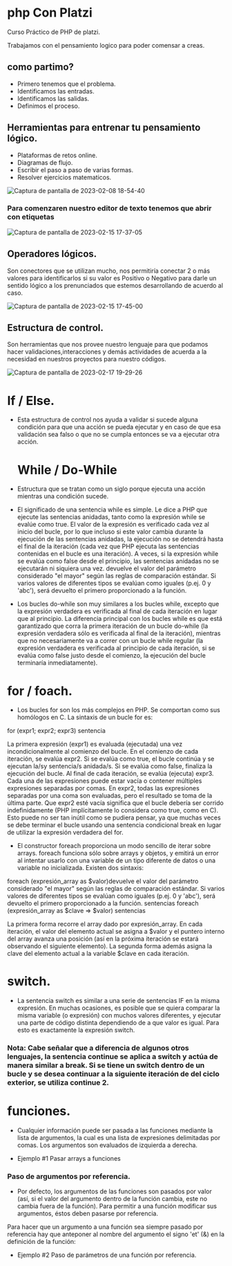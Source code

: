 # php Con Platzi
Curso Práctico de PHP de platzi.

Trabajamos con el pensamiento logico para poder comensar a creas.
## como partimo?
- Primero tenemos que el problema.
- Identificamos las entradas.
- Identificamos las salidas.
- Definimos el proceso.

## Herramientas para entrenar tu pensamiento lógico.
- Plataformas de retos online.
- Diagramas de flujo.
- Escribir el paso a paso de varias formas.
- Resolver ejercicios matematicos.

![Captura de pantalla de 2023-02-08 18-54-40](https://user-images.githubusercontent.com/67702555/219143355-a4f13884-df2d-4edc-a55c-4d9f506d2969.png)

### Para comenzaren nuestro editor de texto tenemos que abrir con etiquetas 

![Captura de pantalla de 2023-02-15 17-37-05](https://user-images.githubusercontent.com/67702555/219149536-e806ae57-2fe3-4142-9ccb-50c073a96796.png)

## Operadores lógicos.

Son conectores que se utilizan mucho, nos permitiría conectar 2 o más valores para identificarlos si su valor es Positivo o Negativo para darle un sentido lógico a los prenunciados que estemos desarrollando de acuerdo al caso.

![Captura de pantalla de 2023-02-15 17-45-00](https://user-images.githubusercontent.com/67702555/219173326-bb02f88c-afad-4796-b2e9-e27ca4f56a55.png)


## Estructura de control.

Son herramientas que nos provee nuestro lenguaje para que podamos hacer validaciones,interacciones y demás actividades de acuerda a la necesidad en nuestros proyectos para nuestro códigos. 

![Captura de pantalla de 2023-02-17 19-29-26](https://user-images.githubusercontent.com/67702555/219811339-fa293e41-145d-4237-9c85-93b2cd689af1.png)

   # If / Else.
 
- Esta estructura de control nos ayuda a validar si sucede alguna condición para que una acción se pueda ejecutar y en caso de que esa validación sea falso o que no se cumpla entonces se va a ejecutar otra acción.

  # While / Do-While

 - Estructura que se tratan como un siglo porque ejecuta una acción mientras una condición sucede.
 - El significado de una sentencia while es simple. Le dice a PHP que ejecute las sentencias anidadas, tanto como la expresión while se evalúe como true. El valor de la expresión es verificado cada vez al inicio del bucle, por lo que incluso si este valor cambia durante la ejecución de las sentencias anidadas, la ejecución no se detendrá hasta el final de la iteración (cada vez que PHP ejecuta las sentencias contenidas en el bucle es una iteración). A veces, si la expresión while se evalúa como false desde el principio, las sentencias anidadas no se ejecutarán ni siquiera una vez. 
devuelve el valor del parámetro considerado "el mayor" según las reglas de comparación estándar. Si varios valores de diferentes tipos se evalúan como iguales (p.ej. 0 y 'abc'), será devuelto el primero proporcionado a la función. 
 - Los bucles do-while son muy similares a los bucles while, excepto que la expresión verdadera es verificada al final de cada iteración en lugar que al principio. La diferencia principal con los bucles while es que está garantizado que corra la primera iteración de un bucle do-while (la expresión verdadera sólo es verificada al final de la iteración), mientras que no necesariamente va a correr con un bucle while regular (la expresión verdadera es verificada al principio de cada iteración, si se evalúa como false justo desde el comienzo, la ejecución del bucle terminaría inmediatamente).
 
  # for / foach.

 -  Los bucles for son los más complejos en PHP. Se comportan como sus homólogos en C. La sintaxis de un bucle for es:

for (expr1; expr2; expr3)
    sentencia

La primera expresión (expr1) es evaluada (ejecutada) una vez incondicionalmente al comienzo del bucle.
En el comienzo de cada iteración, se evalúa expr2. Si se evalúa como true, el bucle continúa y se ejecutan la/sy sentencia/s anidada/s. Si se evalúa como false, finaliza la ejecución del bucle.
Al final de cada iteración, se evalúa (ejecuta) expr3.
Cada una de las expresiones puede estar vacía o contener múltiples expresiones separadas por comas. En expr2, todas las expresiones separadas por una coma son evaluadas, pero el resultado se toma de la última parte. Que expr2 esté vacía significa que el bucle debería ser corrido indefinidamente (PHP implícitamente lo considera como true, como en C). Esto puede no ser tan inútil como se pudiera pensar, ya que muchas veces se debe terminar el bucle usando una sentencia condicional break en lugar de utilizar la expresión verdadera del for. 

-  El constructor foreach proporciona un modo sencillo de iterar sobre arrays. foreach funciona sólo sobre arrays y objetos, y emitirá un error al intentar usarlo con una variable de un tipo diferente de datos o una variable no inicializada. Existen dos sintaxis:

foreach (expresión_array as $valor)devuelve el valor del parámetro considerado "el mayor" según las reglas de comparación estándar. Si varios valores de diferentes tipos se evalúan como iguales (p.ej. 0 y 'abc'), será devuelto el primero proporcionado a la función. 
    sentencias
foreach (expresión_array as $clave => $valor)
    sentencias

La primera forma recorre el array dado por expresión_array. En cada iteración, el valor del elemento actual se asigna a $valor y el puntero interno del array avanza una posición (así en la próxima iteración se estará observando el siguiente elemento).
La segunda forma además asigna la clave del elemento actual a la variable $clave en cada iteración.


# switch.

- La sentencia switch es similar a una serie de sentencias IF en la misma expresión. En muchas ocasiones, es posible que se quiera comparar la misma variable (o expresión) con muchos valores diferentes, y ejecutar una parte de código distinta dependiendo de a que valor es igual. Para esto es exactamente la expresión switch. 

 ### Nota: Cabe señalar que a diferencia de algunos otros lenguajes, la sentencia continue se aplica a switch y actúa de manera similar a break. Si se tiene un switch dentro de un bucle y se desea continuar a la siguiente iteración de del ciclo exterior, se utiliza continue 2. 

 #  funciones.

 - Cualquier información puede ser pasada a las funciones mediante la lista de argumentos, la cual es una lista de expresiones delimitadas por comas. Los argumentos son evaluados de izquierda a derecha. 


 - Ejemplo #1 Pasar arrays a funciones

<?php
function tomar_array($entrada)
{
    echo "$entrada[0] + $entrada[1] = ".$entrada[0]+$entrada[1];
}
?>

### Paso de argumentos por referencia.

- Por defecto, los argumentos de las funciones son pasados por valor (así, si el valor del argumento dentro de la función cambia, este no cambia fuera de la función). Para permitir a una función modificar sus argumentos, éstos deben pasarse por referencia.

Para hacer que un argumento a una función sea siempre pasado por referencia hay que anteponer al nombre del argumento el signo 'et' (&) en la definición de la función:
 
 -  Ejemplo #2 Paso de parámetros de una función por referencia.

<?php
function añadir_algo(&$cadena)
{
    $cadena .= 'y algo más.';
}
$cad = 'Esto es una cadena, ';
añadir_algo($cad);
echo $cad;   
 // imprime 'Esto es una cadena, y algo más.'
?>
